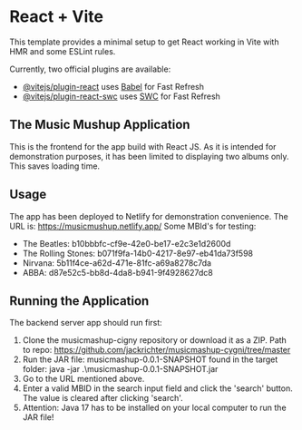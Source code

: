 # React + Vite

This template provides a minimal setup to get React working in Vite with HMR and some ESLint rules.

Currently, two official plugins are available:

- [@vitejs/plugin-react](https://github.com/vitejs/vite-plugin-react/blob/main/packages/plugin-react/README.md) uses [Babel](https://babeljs.io/) for Fast Refresh
- [@vitejs/plugin-react-swc](https://github.com/vitejs/vite-plugin-react-swc) uses [SWC](https://swc.rs/) for Fast Refresh

## The Music Mushup Application
This is the frontend for the app build with React JS.
As it is intended for demonstration purposes, it has been limited to displaying
two albums only. This saves loading time.

## Usage
The app has been deployed to Netlify for demonstration convenience.
The URL is: https://musicmushup.netlify.app/
Some MBId's for testing:
 - The Beatles: b10bbbfc-cf9e-42e0-be17-e2c3e1d2600d
 - The Rolling Stones: b071f9fa-14b0-4217-8e97-eb41da73f598
 - Nirvana: 5b11f4ce-a62d-471e-81fc-a69a8278c7da
 - ABBA: d87e52c5-bb8d-4da8-b941-9f4928627dc8

## Running the Application
The backend server app should run first:
 1. Clone the musicmashup-cigny repository or download it as a ZIP.
    Path to repo: https://github.com/jackrichter/musicmashup-cygni/tree/master
 2. Run the JAR file: musicmashup-0.0.1-SNAPSHOT found in the target folder:
    java -jar .\musicmashup-0.0.1-SNAPSHOT.jar
 3. Go to the URL mentioned above.
 4. Enter a valid MBID in the search input field and click the 'search' button.
    The value is cleared after clicking 'search'.
 5. Attention:
    Java 17 has to be installed on your local computer to run the JAR file!
    
